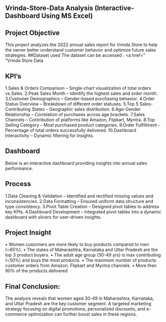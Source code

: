 ## Vrinda-Store-Data Analysis (Interactive-Dashboard Using MS Excel)

## Project Objective
This project analyzes the 2022 annual sales report for Vrinda Store to help the owner better understand customer behavior and optimize future sales strategies.
##Dataset used
The dataset can be accessed : <a href=”                              “Vrinda Store Data</a>

## KPI’s
1.Sales & Orders Comparison – Single-chart visualization of total orders vs.Sales.
2.Peak Sales Month – Identify the highest sales and order month.
3.Customer Demographics – Gender-based purchasing behavior.
4.Order Status Overview – Breakdown of different order statuses.
5.Top 5 Sales-Contributing States – Geographic sales distribution.
6.Age-Gender Relationship – Correlation of purchases across age brackets.
7.Sales Channels – Contribution of platforms like Amazon, Flipkart, Myntra.
8.Top Selling Category – Most purchased product categories.
9.Order Fulfillment – Percentage of total orders successfully delivered.
10.Dashboard Interactivity – Dynamic filtering for insights.

## Dashboard
Below is an interactive dashboard providing insights into annual sales performance.

## Process
1.Data Cleaning & Validation – Identified and rectified missing values and inconsistencies.
2.Data Formatting – Ensured uniform data structure and type consistency.
3.Pivot Table Creation – Designed pivot tables to address key KPIs.
4.Dashboard Development – Integrated pivot tables into a dynamic dashboard with slicers for user-driven insights.


## Project Insight
•	Women customers are more likely to buy products compared to men (~65%).
•	The states of Maharashtra, Karnataka and Uttar Pradesh are the top 3 product buyers.
•	The adult age group (30-49 yrs) is max contributing (~50%) and buys the most products.
•	The maximum number of products customer orders from Amazon, Flipkart and Myntra channels.
•	More than 90% of the products delivered

## Final Conclusion:
The analysis reveals that women aged 30-49 in Maharashtra, Karnataka, and Uttar Pradesh are the key customer segment. A targeted marketing strategy focusing on digital promotions, personalized discounts, and e-commerce optimization can further boost sales in these regions. 

